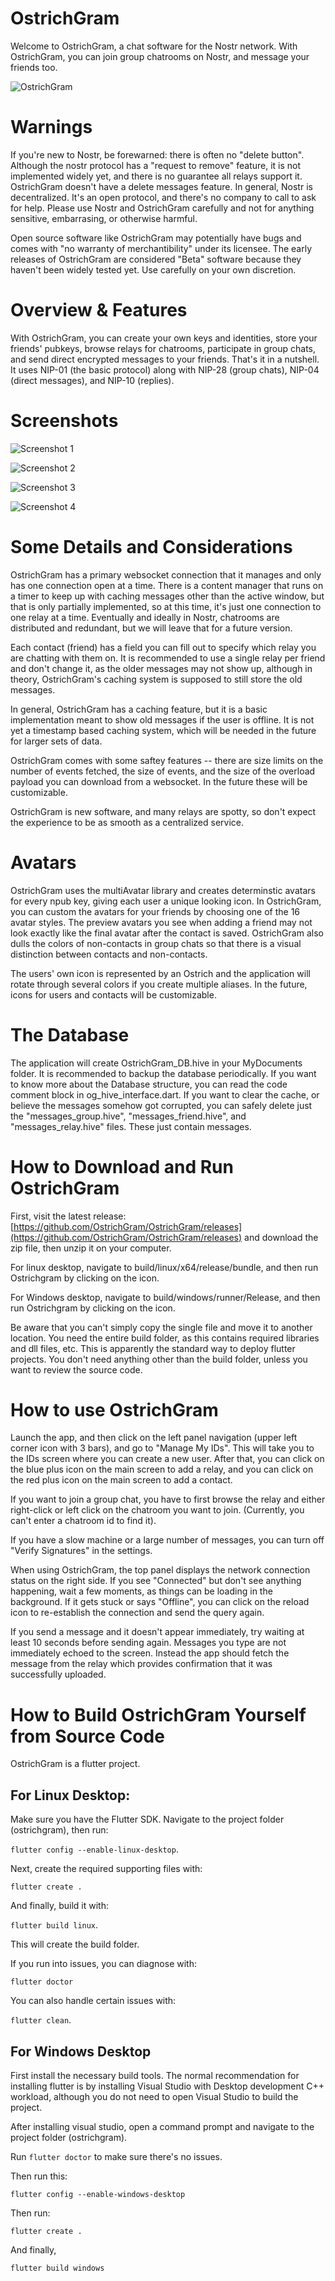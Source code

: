 
# OstrichGram

Welcome to OstrichGram, a chat software for the Nostr network.  With OstrichGram, you can join group chatrooms on Nostr, and message your friends too.


![OstrichGram ](OG-icon.png)

# Warnings

If you're new to Nostr, be forewarned: there is often no "delete button".  Although the nostr protocol has a "request to remove" feature, it is not implemented widely yet, and there is no guarantee all relays support it.  OstrichGram doesn't have a delete messages feature.  In general, Nostr is decentralized. It's an open protocol, and there's no company to call to ask for help. Please use Nostr and OstrichGram carefully and not for anything sensitive, embarrasing, or otherwise harmful.  

Open source software like OstrichGram may potentially have bugs and comes with "no warranty of merchantibility" under its licensee.  The early releases of OstrichGram are considered "Beta" software because they haven't been widely tested yet. Use carefully on your own discretion.

# Overview & Features
 
 With OstrichGram, you can create your own keys and identities, store your friends' pubkeys, browse relays for chatrooms, participate in group chats, and send direct encrypted messages to your friends. That's it in a nutshell. It uses NIP-01 (the basic protocol) along with NIP-28 (group chats), NIP-04 (direct messages), and NIP-10 (replies).
 
 # Screenshots

![Screenshot 1 ](OG-SHOT1.png)

![Screenshot 2  ](OG-SHOT2.png)

![Screenshot 3 ](OG-SHOT3.png)

![Screenshot 4 ](OG-SHOT4.png)
 
# Some Details and Considerations

OstrichGram has a primary websocket connection that it manages and only has one connection open at a time.  There is a content manager that runs on a timer to keep up with caching messages other than the active window, but that is only partially implemented, so at this time, it's just one connection to one relay at a time. Eventually and ideally in Nostr, chatrooms are distributed and redundant, but we will leave that for a future version.

Each contact (friend) has a field you can fill out to specify which relay you are chatting with them on.  It is recommended to use a single relay per friend and don't change it, as the older messages may not show up, although in theory, OstrichGram's caching system is supposed to still store the old messages.
 
In general, OstrichGram has a caching feature, but it is a basic implementation meant to show old messages if the user is offline.  It is not yet a timestamp based caching system, which will be needed in the future for larger sets of data. 

OstrichGram comes with some saftey features -- there are size limits on the number of events fetched, the size of events, and the size of the overload payload you can download from a websocket.  In the future these will be customizable.
 
OstrichGram is new software, and many relays are spotty, so don't expect the experience to be as smooth as a centralized service.

# Avatars

OstrichGram uses the multiAvatar library and creates determinstic avatars for every npub key, giving each user a unique looking icon. In OstrichGram, you can custom the avatars for your friends by choosing one of the 16 avatar styles.  The preview avatars you see when adding a friend may not look exactly like the final avatar after the contact is saved. OstrichGram also dulls the colors of non-contacts in group chats so that there is a visual distinction between contacts and non-contacts.

The users' own icon is represented by an Ostrich and the application will rotate through several colors if you create multiple aliases.  In the future, icons for users and contacts will be customizable.

# The Database

The application will create OstrichGram_DB.hive in your MyDocuments folder. It is recommended to backup the database periodically.
If you want to know more about the Database structure, you can read the code comment block in og_hive_interface.dart.  If you want
to clear the cache, or believe the messages somehow got corrupted, you can safely delete just the "messages_group.hive", "messages_friend.hive",
and "messages_relay.hive" files.  These just contain messages.

# How to Download and Run OstrichGram

First, visit the latest release: [https://github.com/OstrichGram/OstrichGram/releases](https://github.com/OstrichGram/OstrichGram/releases) and download the zip file, then unzip it on your computer.

For linux desktop, navigate to build/linux/x64/release/bundle, and then run Ostrichgram by clicking on the icon.  

For Windows desktop, navigate to build/windows/runner/Release,  and then run Ostrichgram by clicking on the icon.

Be aware that you can't simply copy the single file and move it to another location.  You need the entire build folder, as this contains required libraries and dll files, etc. This is apparently the standard way to deploy flutter projects.  You don't need anything other than the build folder, unless you want to review the source code.

# How to use OstrichGram

Launch the app, and then click on the left panel navigation (upper left corner icon with 3 bars), and go to "Manage My IDs". This will take you to the IDs screen where you can create a new user.  After that, you can click on the blue plus icon on the main screen to add a relay, and you can click on the red plus icon on the main screen to add a contact. 

If you want to join a group chat, you have to first browse the relay and either right-click or left click on the chatroom you want to join.  (Currently, you can't enter a chatroom id to find it).  

If you have a slow machine or a large number of messages, you can turn off "Verify Signatures" in the settings.

When using OstrichGram, the top panel displays the network connection status on the right side.  If you see "Connected" but don't see anything happening, wait a few moments, as things can be loading in the background.  If it gets stuck or says "Offline", you can click on the reload icon to re-establish the connection and send the query again.

If you send a message and it doesn't appear immediately, try waiting at least 10 seconds before sending again.  Messages you type are not immediately echoed to the screen. Instead the app should fetch the message from the relay which provides confirmation that it was successfully uploaded.

# How to Build OstrichGram Yourself from Source Code

OstrichGram is a flutter project. 

## For Linux Desktop:

Make sure you have the Flutter SDK.  Navigate to the project folder (ostrichgram), then run:

`flutter config --enable-linux-desktop`.

Next, create the required supporting files with:

`flutter create . `

And finally, build it with:

`flutter build linux`.  

This will create the build folder.

If you run into issues, you can diagnose with:

`flutter doctor`

You can also handle certain issues with:

`flutter clean`.

## For Windows Desktop

First install the necessary build tools.  The normal recommendation for installing flutter is by installing Visual Studio with Desktop development C++ workload, although you do not need to open Visual Studio to build the project. 

After installing visual studio, open a command prompt and navigate to the project folder (ostrichgram).

Run `flutter doctor` to make sure there's no issues.
  
Then run this:

`flutter config --enable-windows-desktop`

Then run:

`flutter create . `

And finally,

`flutter build windows`
